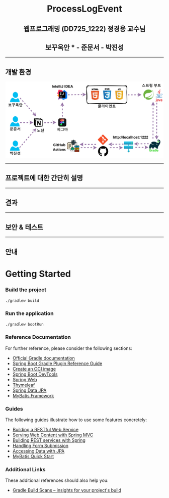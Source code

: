 <h1 align="center">ProcessLogEvent</h1>

<h2 align="center">웹프로그래밍 (DD725_1222) 정경용 교수님</h2>

<h2 align="center">보꾸옥안 * - 준문서 - 박진성</h2>
<hr>
<h2>개발 환경</h2>
<img src="webprograming.svg" alt="개발 환경" style="align-items: center; justify-content: center">
<hr>
<h2>프로젝트에 대한 간단히 설명</h2>
<hr>
<h2>결과</h2>
<hr>
<h2>보안 & 테스트</h2>
<hr>
<h2>안내</h2>

# Getting Started

### Build the project
```
./gradlew build
```
### Run the application
```
./gradlew bootRun
```

### Reference Documentation
For further reference, please consider the following sections:

* [Official Gradle documentation](https://docs.gradle.org)
* [Spring Boot Gradle Plugin Reference Guide](https://docs.spring.io/spring-boot/docs/3.2.5/gradle-plugin/reference/html/)
* [Create an OCI image](https://docs.spring.io/spring-boot/docs/3.2.5/gradle-plugin/reference/html/#build-image)
* [Spring Boot DevTools](https://docs.spring.io/spring-boot/docs/3.2.5/reference/htmlsingle/index.html#using.devtools)
* [Spring Web](https://docs.spring.io/spring-boot/docs/3.2.5/reference/htmlsingle/index.html#web)
* [Thymeleaf](https://docs.spring.io/spring-boot/docs/3.2.5/reference/htmlsingle/index.html#web.servlet.spring-mvc.template-engines)
* [Spring Data JPA](https://docs.spring.io/spring-boot/docs/3.2.5/reference/htmlsingle/index.html#data.sql.jpa-and-spring-data)
* [MyBatis Framework](https://mybatis.org/spring-boot-starter/mybatis-spring-boot-autoconfigure/)

### Guides
The following guides illustrate how to use some features concretely:

* [Building a RESTful Web Service](https://spring.io/guides/gs/rest-service/)
* [Serving Web Content with Spring MVC](https://spring.io/guides/gs/serving-web-content/)
* [Building REST services with Spring](https://spring.io/guides/tutorials/rest/)
* [Handling Form Submission](https://spring.io/guides/gs/handling-form-submission/)
* [Accessing Data with JPA](https://spring.io/guides/gs/accessing-data-jpa/)
* [MyBatis Quick Start](https://github.com/mybatis/spring-boot-starter/wiki/Quick-Start)

### Additional Links
These additional references should also help you:

* [Gradle Build Scans – insights for your project's build](https://scans.gradle.com#gradle)

